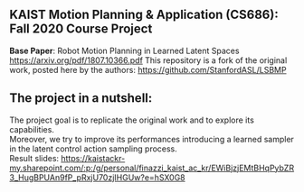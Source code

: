 KAIST Motion Planning & Application (CS686): Fall 2020 Course Project
----

**Base Paper**: Robot Motion Planning in Learned Latent Spaces https://arxiv.org/pdf/1807.10366.pdf
This repository is a fork of the original work, posted here by the authors: https://github.com/StanfordASL/LSBMP

The project in a nutshell:
----

The project goal is to replicate the original work and to explore its capabilities.   
Moreover, we try to improve its performances introducing a learned sampler in the latent control action sampling process.  
Result slides: https://kaistackr-my.sharepoint.com/:p:/g/personal/finazzi_kaist_ac_kr/EWiBjzjEMtBHqPybZR3_HugBPUAn9fP_pRxjU70zjIHGUw?e=hSX0G8
